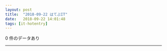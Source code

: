 ```yaml
---
layout: post
title:  "2018-09-22 はてぶIT"
date:   2018-09-22 14:01:48
tags: [it-hotentry]
---
```

0 件のデータあり

<hr>
